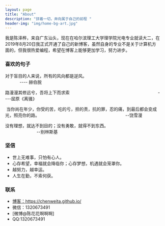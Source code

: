 ```yaml
---
layout: page
title: "About"
description: "拼着一切，奔向属于自己的前程 "
header-img: "img/home-bg-art.jpg"
---
```



<center>
</center>


我是陈泽桦，来自广东汕头，现在在哈尔滨理工大学理学院光电专业就读大二，在2019年8月20日我正式开通了自己的新博客，虽然自身的专业不是关于计算机方面的，但我很热爱编程，希望在博客上能够更加学习，努力进步。

### 喜欢的句子


>
对于盲目的人来说，所有的风向都是逆风。
                                                                         ---- 赫伯脱

>
路漫漫其修远兮，吾将上下而求索
                                                                         ----屈原《离骚》

>

  当你尚在年少，你受的苦，吃的亏，担的责，抗的罪，忍的痛，到最后都会变成光，照亮你的路。                                                                      
                                                                         --饶雪漫

>
没有理想，就达不到目的；没有勇敢，就得不到东西。                                                                    
                                                                         --别林斯基



### 坚信


- 世上无难事，只怕有心人。
- 心存希望，幸福就会降临你；心存梦想，机遇就会笼罩你。
- 越努力，越幸运。
- 人生在勤，不索何获。



### 联系

- [博客：https://chenweita.github.io/
](https://chenweita.github.io/
)
- 微信：1320673491
- [微博@陈花花啊啊啊]
- QQ:1320673491








